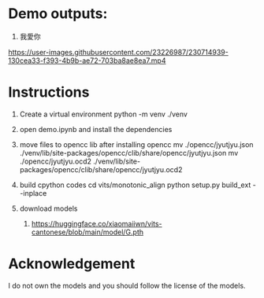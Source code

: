 # Demo outputs:
1. 我愛你

https://user-images.githubusercontent.com/23226987/230714939-130cea33-f393-4b9b-ae72-703ba8ae8ea7.mp4



# Instructions
1. Create a virtual environment
python -m venv ./venv

2. open demo.ipynb and install the dependencies

3. move files to opencc lib after installing opencc
mv ./opencc/jyutjyu.json ./venv/lib/site-packages/opencc/clib/share/opencc/jyutjyu.json
mv ./opencc/jyutjyu.ocd2 ./venv/lib/site-packages/opencc/clib/share/opencc/jyutjyu.ocd2

4. build cpython codes
cd vits/monotonic_align
python setup.py build_ext --inplace

5. download models

    1. https://huggingface.co/xiaomaiiwn/vits-cantonese/blob/main/model/G.pth

# Acknowledgement
I do not own the models and you should follow the license of the models.
